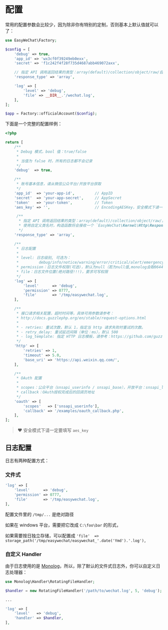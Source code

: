 # 配置

常用的配置参数会比较少，因为除非你有特别的定制，否则基本上默认值就可以了：

```php
use EasyWeChat\Factory;

$config = [
    'debug' => true,
    'app_id' => 'wx3cf0f39249eb0exx',
    'secret' => 'f1c242f4f28f735d4687abb469072axx',

    // 指定 API 调用返回结果的类型：array(default)/collection/object/raw/自定义类名
    'response_type' => 'array',

    'log' => [
        'level' => 'debug',
        'file' => __DIR__.'/wechat.log',
    ],
];

$app = Factory::officialAccount($config);
```

下面是一个完整的配置样例：

```php
<?php

return [
    /**
     * Debug 模式，bool 值：true/false
     *
     * 当值为 false 时，所有的日志都不会记录
     */
    'debug'  => true,

    /**
     * 账号基本信息，请从微信公众平台/开放平台获取
     */
    'app_id'  => 'your-app-id',         // AppID
    'secret'  => 'your-app-secret',     // AppSecret
    'token'   => 'your-token',          // Token
    'aes_key' => '',                    // EncodingAESKey，安全模式下请一定要填写！！！

     /**
      * 指定 API 调用返回结果的类型：array(default)/collection/object/raw/自定义类名
      * 使用自定义类名时，构造函数将会接收一个 `EasyWeChat\Kernel\Http\Response` 实例
      */
    'response_type' => 'array',

    /**
     * 日志配置
     *
     * level: 日志级别, 可选为：
     *         debug/info/notice/warning/error/critical/alert/emergency
     * permission：日志文件权限(可选)，默认为null（若为null值,monolog会取0644）
     * file：日志文件位置(绝对路径!!!)，要求可写权限
     */
    'log' => [
        'level'      => 'debug',
        'permission' => 0777,
        'file'       => '/tmp/easywechat.log',
    ],

    /**
     * 接口请求相关配置，超时时间等，具体可用参数请参考：
     * http://docs.guzzlephp.org/en/stable/request-options.html
     *
     * - retries: 重试次数，默认 1，指定当 http 请求失败时重试的次数。
     * - retry_delay: 重试延迟间隔（单位：ms），默认 500
     * - log_template: 指定 HTTP 日志模板，请参考：https://github.com/guzzle/guzzle/blob/master/src/MessageFormatter.php
     */
    'http' => [
        'retries' => 1,
        'timeout' => 5.0,
        'base_uri' => 'https://api.weixin.qq.com/',
    ],

    /**
     * OAuth 配置
     *
     * scopes：公众平台（snsapi_userinfo / snsapi_base），开放平台：snsapi_login
     * callback：OAuth授权完成后的回调页地址
     */
    'oauth' => [
        'scopes'   => ['snsapi_userinfo'],
        'callback' => '/examples/oauth_callback.php',
    ],
];
```

> :heart: 安全模式下请一定要填写 `aes_key`

## 日志配置

日志有两种配置方式：

### 文件式

```php
'log' => [
    'level'      => 'debug',
    'permission' => 0777,
    'file'       => '/tmp/easywechat.log',
],
```

配置文件里的 `/tmp/...` 是绝对路径

如果在 windows 平台，需要把它改成 `C:\foo\bar` 的形式，

如果需要按日独立存储，可以配置成 `'file'  => storage_path('/tmp/easywechat/easywechat_'.date('Ymd').'.log'),`

### 自定义 Handler

由于日志使用的是 [Monolog](https://github.com/Seldaek/monolog)，所以，除了默认的文件式日志外，你可以自定义日志处理器：

```php
use Monolog\Handler\RotatingFileHandler;

$handler = new RotatingFileHandler('/path/to/wechat.log', 5, 'debug');

...

'log' => [
    'level'   => 'debug',
    'handler' => $handler,
],
```

